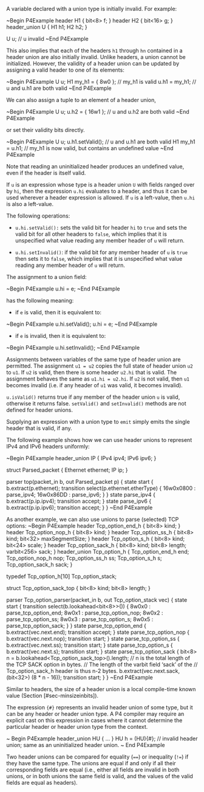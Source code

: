 A variable declared with a union type is initially invalid. For example:

\~Begin P4Example header H1 { bit\<8\> f; } header H2 { bit\<16\> g; }
header\_union U { H1 h1; H2 h2; }

U u; // u invalid \~End P4Example

This also implies that each of the headers `h1` through `hn` contained
in a header union are also initially invalid. Unlike headers, a union
cannot be initialized. However, the validity of a header union can be
updated by assigning a valid header to one of its elements:

\~Begin P4Example U u; H1 my\_h1 = { 8w0 }; // my\_h1 is valid u.h1 =
my\_h1; // u and u.h1 are both valid \~End P4Example

We can also assign a tuple to an element of a header union,

\~Begin P4Example U u; u.h2 = { 16w1 }; // u and u.h2 are both valid
\~End P4Example

or set their validity bits directly.

\~Begin P4Example U u; u.h1.setValid(); // u and u.h1 are both valid H1
my\_h1 = u.h1; // my\_h1 is now valid, but contains an undefined value
\~End P4Example

Note that reading an uninitialized header produces an undefined value,
even if the header is itself valid.

If `u` is an expression whose type is a header union `U` with fields
ranged over by `hi`, then the expression `u.hi` evaluates to a header,
and thus it can be used wherever a header expression is allowed. If `u`
is a left-value, then `u.hi` is also a left-value.

The following operations:

  - `u.hi.setValid():` sets the valid bit for header `hi` to `true` and
    sets the valid bit for all other headers to `false`, which implies
    that it is unspecified what value reading any member header of `u`
    will return.

  - `u.hi.setInvalid()`: if the valid bit for any member header of `u`
    is `true` then sets it to `false`, which implies that it is
    unspecified what value reading any member header of `u` will return.

The assignment to a union field:

\~Begin P4Example u.hi = e; \~End P4Example

has the following meaning:

  - if `e` is valid, then it is equivalent to:

\~Begin P4Example u.hi.setValid(); u.hi = e; \~End P4Example

  - if `e` is invalid, then it is equivalent to:

\~Begin P4Example u.hi.setInvalid(); \~End P4Example

Assignments between variables of the same type of header union are
permitted. The assignment `u1 = u2` copies the full state of header
union `u2` to `u1`. If `u2` is valid, then there is some header `u2.hi`
that is valid. The assignment behaves the same as `u1.hi = u2.hi`. If
`u2` is not valid, then `u1` becomes invalid (i.e. if any header of `u1`
was valid, it becomes invalid).

`u.isValid()` returns true if any member of the header union `u` is
valid, otherwise it returns false. `setValid()` and `setInvalid()`
methods are not defined for header unions.

Supplying an expression with a union type to `emit` simply emits the
single header that is valid, if any.

The following example shows how we can use header unions to represent
IPv4 and IPv6 headers uniformly:

\~Begin P4Example header\_union IP { IPv4 ipv4; IPv6 ipv6; }

struct Parsed\_packet { Ethernet ethernet; IP ip; }

parser top(packet\_in b, out Parsed\_packet p) { state start {
b.extract(p.ethernet); transition select(p.ethernet.etherType) {
16w0x0800 : parse\_ipv4; 16w0x86DD : parse\_ipv6; } } state parse\_ipv4
{ b.extract(p.ip.ipv4); transition accept; } state parse\_ipv6 {
b.extract(p.ip.ipv6); transition accept; } } \~End P4Example

As another example, we can also use unions to parse (selected) TCP
options: \~Begin P4Example header Tcp\_option\_end\_h { bit\<8\> kind; }
header Tcp\_option\_nop\_h { bit\<8\> kind; } header Tcp\_option\_ss\_h
{ bit\<8\> kind; bit\<32\> maxSegmentSize; } header Tcp\_option\_s\_h {
bit\<8\> kind; bit\<24\> scale; } header Tcp\_option\_sack\_h { bit\<8\>
kind; bit\<8\> length; varbit\<256\> sack; } header\_union
Tcp\_option\_h { Tcp\_option\_end\_h end; Tcp\_option\_nop\_h nop;
Tcp\_option\_ss\_h ss; Tcp\_option\_s\_h s; Tcp\_option\_sack\_h sack; }

typedef Tcp\_option\_h\[10\] Tcp\_option\_stack;

struct Tcp\_option\_sack\_top { bit\<8\> kind; bit\<8\> length; }

parser Tcp\_option\_parser(packet\_in b, out Tcp\_option\_stack vec) {
state start { transition select(b.lookahead\<bit\<8\>\>()) { 8w0x0 :
parse\_tcp\_option\_end; 8w0x1 : parse\_tcp\_option\_nop; 8w0x2 :
parse\_tcp\_option\_ss; 8w0x3 : parse\_tcp\_option\_s; 8w0x5 :
parse\_tcp\_option\_sack; } } state parse\_tcp\_option\_end {
b.extract(vec.next.end); transition accept; } state
parse\_tcp\_option\_nop { b.extract(vec.next.nop); transition start; }
state parse\_tcp\_option\_ss { b.extract(vec.next.ss); transition start;
} state parse\_tcp\_option\_s { b.extract(vec.next.s); transition start;
} state parse\_tcp\_option\_sack { bit\<8\> n =
b.lookahead<Tcp_option_sack_top>().length; // n is the total length of
the TCP SACK option in bytes. // The length of the varbit field ‘sack’
of the // Tcp\_option\_sack\_h header is thus n-2 bytes.
b.extract(vec.next.sack, (bit\<32\>) (8 \* n - 16)); transition start; }
} \~End P4Example

Similar to headers, the size of a header union is a local compile-time
known value (Section \[\#sec-minsizeinbits\]).

The expression `{#}` represents an invalid header union of some type,
but it can be any header or header union type. A P4 compiler may require
an explicit cast on this expression in cases where it cannot determine
the particular header or header union type from the context.

\~ Begin P4Example header\_union HU { … } HU h = (HU){\#}; // invalid
header union; same as an uninitialized header union. \~ End P4Example

Two header unions can be compared for equality (`==`) or inequality
(`!=`) if they have the same type. The unions are equal if and only if
all their corresponding fields are equal (i.e., either all fields are
invalid in both unions, or in both unions the same field is valid, and
the values of the valid fields are equal as headers).
